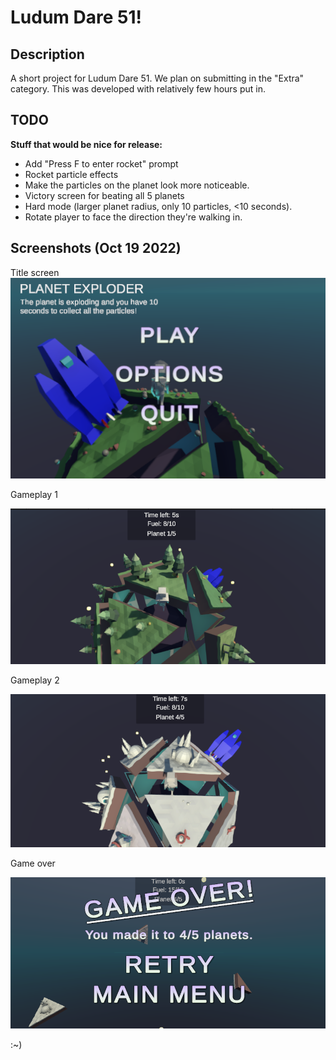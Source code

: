 # Ludum Dare 51!

## Description
A short project for Ludum Dare 51. We plan on submitting in the "Extra" category.
This was developed with relatively few hours put in.

## TODO

 **Stuff that would be nice for release:**
 - Add "Press F to enter rocket" prompt
 - Rocket particle effects
 - Make the particles on the planet look more noticeable.
 - Victory screen for beating all 5 planets
 - Hard mode (larger planet radius, only 10 particles, <10 seconds).
 - Rotate player to face the direction they're walking in.

## Screenshots (Oct 19 2022)

Title screen
![Title screen](readme-screenshot-1.png)

Gameplay 1

![Gameplay 1](readme-screenshot-21.png)

Gameplay 2

![gameplay 2](readme-screenshot-31.png)

Game over

![game over](readme-screenshot-4.png)


:~)
